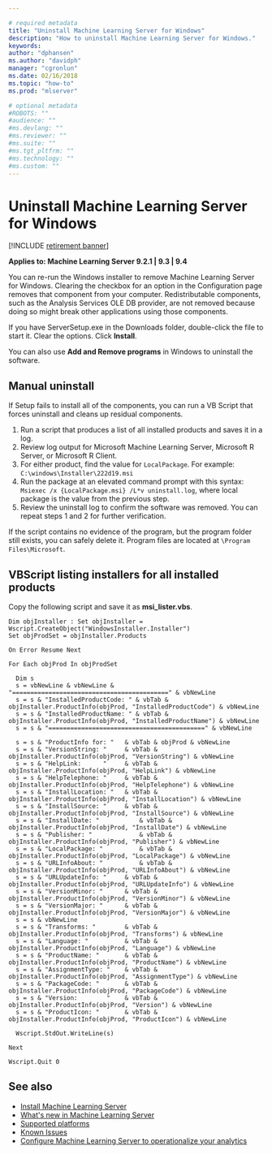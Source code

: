 ```yaml
---

# required metadata
title: "Uninstall Machine Learning Server for Windows"
description: "How to uninstall Machine Learning Server for Windows."
keywords: 
author: "dphansen"
ms.author: "davidph"
manager: "cgronlun"
ms.date: 02/16/2018
ms.topic: "how-to"
ms.prod: "mlserver"

# optional metadata
#ROBOTS: ""
#audience: ""
#ms.devlang: ""
#ms.reviewer: ""
#ms.suite: ""
#ms.tgt_pltfrm: ""
#ms.technology: ""
#ms.custom: ""
---
```


# Uninstall Machine Learning Server for Windows

[!INCLUDE [retirement banner](~/includes/machine-learning-server-retirement.md)]

**Applies to:  Machine Learning Server 9.2.1 | 9.3 | 9.4**

You can re-run the Windows installer to remove Machine Learning Server for Windows. Clearing the checkbox for an option in the Configuration page removes that component from your computer. Redistributable components, such as the Analysis Services OLE DB provider, are not removed because doing so might break other applications using those components.

If you have ServerSetup.exe in the Downloads folder, double-click the file to start it. Clear the options. Click **Install**.

You can also use **Add and Remove programs** in Windows to uninstall the software.

## Manual uninstall

If Setup fails to install all of the components, you can run a VB Script that forces uninstall and cleans up residual components. 

1. Run a script that produces a list of all installed products and saves it in a log.
2. Review log output for Microsoft Machine Learning Server, Microsoft R Server, or Microsoft R Client.
3. For either product, find the value for `LocalPackage`. For example: `C:\windows\Installer\222d19.msi`
4. Run the package at an elevated command prompt with this syntax: `Msiexec /x {LocalPackage.msi} /L*v uninstall.log`, where local package is the value from the previous step.
5. Review the uninstall log to confirm the software was removed. You can repeat steps 1 and 2 for further verification.

If the script contains no evidence of the program, but the program folder still exists, you can safely delete it. Program files are located at `\Program Files\Microsoft`.

## VBScript listing installers for all installed products

Copy the following script and save it as **msi_lister.vbs**.

```
Dim objInstaller : Set objInstaller = Wscript.CreateObject("WindowsInstaller.Installer")
Set objProdSet = objInstaller.Products

On Error Resume Next

For Each objProd In objProdSet

  Dim s
  s = vbNewLine & vbNewLine & "===========================================" & vbNewLine
  s = s & "InstalledProductCode: " & vbTab & objInstaller.ProductInfo(objProd, "InstalledProductCode") & vbNewLine
  s = s & "InstalledProductName: " & vbTab & objInstaller.ProductInfo(objProd, "InstalledProductName") & vbNewLine
  s = s & "===========================================" & vbNewLine

  s = s & "ProductInfo for: "   & vbTab & objProd & vbNewLine
  s = s & "VersionString: "     & vbTab & objInstaller.ProductInfo(objProd, "VersionString") & vbNewLine
  s = s & "HelpLink:      "     & vbTab & objInstaller.ProductInfo(objProd, "HelpLink") & vbNewLine
  s = s & "HelpTelephone: "     & vbTab & objInstaller.ProductInfo(objProd, "HelpTelephone") & vbNewLine
  s = s & "InstallLocation: "   & vbTab & objInstaller.ProductInfo(objProd, "InstallLocation") & vbNewLine
  s = s & "InstallSource: "     & vbTab & objInstaller.ProductInfo(objProd, "InstallSource") & vbNewLine
  s = s & "InstallDate: "           & vbTab & objInstaller.ProductInfo(objProd, "InstallDate") & vbNewLine
  s = s & "Publisher: "             & vbTab & objInstaller.ProductInfo(objProd, "Publisher") & vbNewLine
  s = s & "LocalPackage: "          & vbTab & objInstaller.ProductInfo(objProd, "LocalPackage") & vbNewLine
  s = s & "URLInfoAbout: "          & vbTab & objInstaller.ProductInfo(objProd, "URLInfoAbout") & vbNewLine
  s = s & "URLUpdateInfo: "     & vbTab & objInstaller.ProductInfo(objProd, "URLUpdateInfo") & vbNewLine
  s = s & "VersionMinor: "      & vbTab & objInstaller.ProductInfo(objProd, "VersionMinor") & vbNewLine
  s = s & "VersionMajor: "      & vbTab & objInstaller.ProductInfo(objProd, "VersionMajor") & vbNewLine
  s = s & vbNewLine
  s = s & "Transforms: "        & vbTab & objInstaller.ProductInfo(objProd, "Transforms") & vbNewLine
  s = s & "Language: "          & vbTab & objInstaller.ProductInfo(objProd, "Language") & vbNewLine
  s = s & "ProductName: "       & vbTab & objInstaller.ProductInfo(objProd, "ProductName") & vbNewLine
  s = s & "AssignmentType: "    & vbTab & objInstaller.ProductInfo(objProd, "AssignmentType") & vbNewLine
  s = s & "PackageCode: "       & vbTab & objInstaller.ProductInfo(objProd, "PackageCode") & vbNewLine
  s = s & "Version:        "    & vbTab & objInstaller.ProductInfo(objProd, "Version") & vbNewLine
  s = s & "ProductIcon: "       & vbTab & objInstaller.ProductInfo(objProd, "ProductIcon") & vbNewLine
 
  Wscript.StdOut.WriteLine(s)

Next

Wscript.Quit 0 
```

## See also

+ [Install Machine Learning Server](r-server-install.md)
+ [What's new in Machine Learning Server](../whats-new-in-machine-learning-server.md)
+ [Supported platforms](r-server-install-supported-platforms.md)  
+ [Known Issues](../resources-known-issues.md)  
+ [Configure Machine Learning Server to operationalize your analytics](../what-is-operationalization.md)